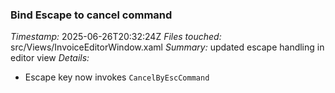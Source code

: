 ### Bind Escape to cancel command
*Timestamp:* 2025-06-26T20:32:24Z
*Files touched:* src/Views/InvoiceEditorWindow.xaml
*Summary:* updated escape handling in editor view
*Details:*
- Escape key now invokes `CancelByEscCommand`
